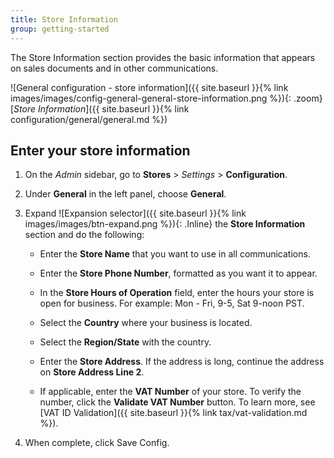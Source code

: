 ```yaml
---
title: Store Information
group: getting-started
---
```


The Store Information section provides the basic information that appears on sales documents and in other communications.

![General configuration - store information]({{ site.baseurl }}{% link images/images/config-general-general-store-information.png %}){: .zoom}
[_Store Information_]({{ site.baseurl }}{% link configuration/general/general.md %})

## Enter your store information

1. On the _Admin_ sidebar, go to **Stores** > _Settings_ > **Configuration**.

1. Under **General** in the left panel, choose **General**.

1. Expand ![Expansion selector]({{ site.baseurl }}{% link images/images/btn-expand.png %}){: .Inline} the **Store Information** section and do the following:

    - Enter the **Store Name** that you want to use in all communications.

    - Enter the **Store Phone Number**, formatted as you want it to appear.

    - In the **Store Hours of Operation** field, enter the hours your store is open for business. For example: Mon - Fri, 9-5, Sat 9-noon PST.

    - Select the **Country** where your business is located.

    - Select the **Region/State** with the country.

    - Enter the **Store Address**. If the address is long, continue the address on **Store Address Line 2**.

    - If applicable, enter the **VAT Number** of your store. To verify the number, click the **Validate VAT Number** button. To learn more, see [VAT ID Validation]({{ site.baseurl }}{% link tax/vat-validation.md %}).

1. When complete, click <span class="btn">Save Config</span>.
